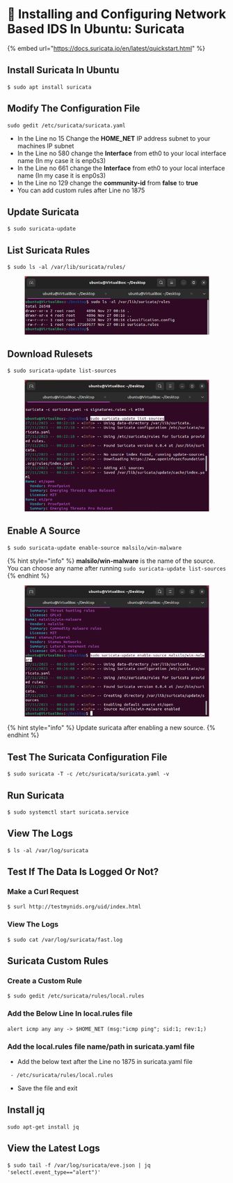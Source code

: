# 🦝 Installing and Configuring Network Based IDS In Ubuntu: Suricata

{% embed url="https://docs.suricata.io/en/latest/quickstart.html" %}

## Install Suricata In Ubuntu

```
$ sudo apt install suricata
```



## Modify The Configuration File

```
sudo gedit /etc/suricata/suricata.yaml
```

* In the Line no 15 Change the **HOME\_NET** IP address subnet to your machines IP subnet
* &#x20;In the Line no 580 change the **Interface** from eth0 to your local interface name (In my case it is enp0s3)
* In the Line no 661 change the **Interface** from eth0 to your local interface name (In my case it is enp0s3)
* In the Line no 129 change the **community-id** from **false** to **true**&#x20;
* You can add custom rules after Line no 1875

## Update Suricata

```
$ sudo suricata-update
```

## List Suricata Rules

```
$ sudo ls -al /var/lib/suricata/rules/
```

<figure><img src="../../.gitbook/assets/image (95).png" alt=""><figcaption></figcaption></figure>

## Download Rulesets

```
$ sudo suricata-update list-sources
```

<figure><img src="../../.gitbook/assets/image (98).png" alt=""><figcaption></figcaption></figure>

## Enable A Source

```
$ sudo suricata-update enable-source malsilo/win-malware
```

{% hint style="info" %}
**malsilo/win-malware** is the name of the source. You can choose any name after running  `sudo suricata-update list-sources`
{% endhint %}

<figure><img src="../../.gitbook/assets/image (99).png" alt=""><figcaption></figcaption></figure>

{% hint style="info" %}
Update suricata after enabling a new source.
{% endhint %}



## Test The Suricata Configuration File

```
$ sudo suricata -T -c /etc/suricata/suricata.yaml -v
```

## Run Suricata

```
$ sudo systemctl start suricata.service
```

## View The Logs

```
$ ls -al /var/log/suricata
```



## Test If The Data Is Logged Or Not?

### Make a Curl Request

```
$ surl http://testmynids.org/uid/index.html
```

### View The Logs&#x20;

```
$ sudo cat /var/log/suricata/fast.log
```



## Suricata Custom Rules

### Create a Custom Rule

```
$ sudo gedit /etc/suricata/rules/local.rules
```

### Add the Below Line In local.rules file

```
alert icmp any any -> $HOME_NET (msg:"icmp ping"; sid:1; rev:1;)
```

### Add the local.rules file name/path in suricata.yaml file

* Add the below text after the Line no 1875 in suricata.yaml file

```
 - /etc/suricata/rules/local.rules
```

* Save the file and exit



## Install jq&#x20;

```
sudo apt-get install jq
```

## View the Latest Logs

```
$ sudo tail -f /var/log/suricata/eve.json | jq 'select(.event_type=="alert")'
```

